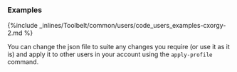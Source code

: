 

### Examples



{%include _inlines/Toolbelt/common/users/code_users_examples-cxorgy-2.md %}

You can change the json file to suite any changes you require (or use it as it is) and apply it to other users in your account using the `apply-profile` command.
